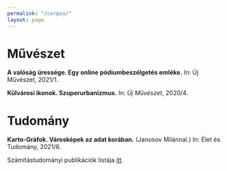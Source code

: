 ```yaml
---
permalink: "/corpus/"
layout: page
---
```


# Művészet

**A valóság üressége. Egy online pódiumbeszélgetés emléke.** In: Új Művészet, 2021/1.

**Külvárosi ikonok. Szuperurbanizmus.** In: _Új Művészet_, 2020/4.

# Tudomány

**Karto-Gráfok. Városképek az adat korában.** (Janosov Milánnal.) In: Élet és Tudomány, 2021/6.

Számítástudományi publikációk listája <a href="https://dblp.org/pid/152/1614.html">itt</a>.
